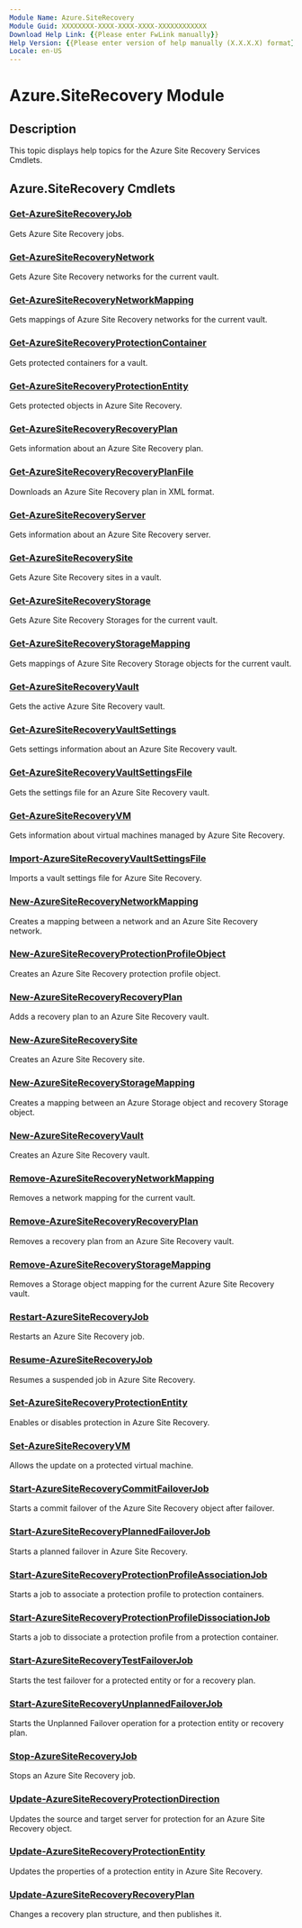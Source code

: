 ```yaml
---
Module Name: Azure.SiteRecovery
Module Guid: XXXXXXXX-XXXX-XXXX-XXXX-XXXXXXXXXXXX
Download Help Link: {{Please enter FwLink manually}}
Help Version: {{Please enter version of help manually (X.X.X.X) format}}
Locale: en-US
---
```


# Azure.SiteRecovery Module
## Description
This topic displays help topics for the Azure Site Recovery Services Cmdlets. 

## Azure.SiteRecovery Cmdlets
### [Get-AzureSiteRecoveryJob](./Get-AzureSiteRecoveryJob.md)
Gets Azure Site Recovery jobs.


### [Get-AzureSiteRecoveryNetwork](./Get-AzureSiteRecoveryNetwork.md)
Gets Azure Site Recovery networks for the current vault.


### [Get-AzureSiteRecoveryNetworkMapping](./Get-AzureSiteRecoveryNetworkMapping.md)
Gets mappings of Azure Site Recovery networks for the current vault.


### [Get-AzureSiteRecoveryProtectionContainer](./Get-AzureSiteRecoveryProtectionContainer.md)
Gets protected containers for a vault.


### [Get-AzureSiteRecoveryProtectionEntity](./Get-AzureSiteRecoveryProtectionEntity.md)
Gets protected objects in Azure Site Recovery.


### [Get-AzureSiteRecoveryRecoveryPlan](./Get-AzureSiteRecoveryRecoveryPlan.md)
Gets information about an Azure Site Recovery plan.


### [Get-AzureSiteRecoveryRecoveryPlanFile](./Get-AzureSiteRecoveryRecoveryPlanFile.md)
Downloads an Azure Site Recovery plan in XML format.


### [Get-AzureSiteRecoveryServer](./Get-AzureSiteRecoveryServer.md)
Gets information about an Azure Site Recovery server.


### [Get-AzureSiteRecoverySite](./Get-AzureSiteRecoverySite.md)
Gets Azure Site Recovery sites in a vault.


### [Get-AzureSiteRecoveryStorage](./Get-AzureSiteRecoveryStorage.md)
Gets Azure Site Recovery Storages for the current vault.


### [Get-AzureSiteRecoveryStorageMapping](./Get-AzureSiteRecoveryStorageMapping.md)
Gets mappings of Azure Site Recovery Storage objects for the current vault.


### [Get-AzureSiteRecoveryVault](./Get-AzureSiteRecoveryVault.md)
Gets the active Azure Site Recovery vault.


### [Get-AzureSiteRecoveryVaultSettings](./Get-AzureSiteRecoveryVaultSettings.md)
Gets settings information about an Azure Site Recovery vault.


### [Get-AzureSiteRecoveryVaultSettingsFile](./Get-AzureSiteRecoveryVaultSettingsFile.md)
Gets the settings file for an Azure Site Recovery vault.


### [Get-AzureSiteRecoveryVM](./Get-AzureSiteRecoveryVM.md)
Gets information about virtual machines managed by Azure Site Recovery.


### [Import-AzureSiteRecoveryVaultSettingsFile](./Import-AzureSiteRecoveryVaultSettingsFile.md)
Imports a vault settings file for Azure Site Recovery.


### [New-AzureSiteRecoveryNetworkMapping](./New-AzureSiteRecoveryNetworkMapping.md)
Creates a mapping between a network and an Azure Site Recovery network.


### [New-AzureSiteRecoveryProtectionProfileObject](./New-AzureSiteRecoveryProtectionProfileObject.md)
Creates an Azure Site Recovery protection profile object.


### [New-AzureSiteRecoveryRecoveryPlan](./New-AzureSiteRecoveryRecoveryPlan.md)
Adds a recovery plan to an Azure Site Recovery vault.


### [New-AzureSiteRecoverySite](./New-AzureSiteRecoverySite.md)
Creates an Azure Site Recovery site.


### [New-AzureSiteRecoveryStorageMapping](./New-AzureSiteRecoveryStorageMapping.md)
Creates a mapping between an Azure Storage object and recovery Storage object.


### [New-AzureSiteRecoveryVault](./New-AzureSiteRecoveryVault.md)
Creates an Azure Site Recovery vault.


### [Remove-AzureSiteRecoveryNetworkMapping](./Remove-AzureSiteRecoveryNetworkMapping.md)
Removes a network mapping for the current vault.


### [Remove-AzureSiteRecoveryRecoveryPlan](./Remove-AzureSiteRecoveryRecoveryPlan.md)
Removes a recovery plan from an Azure Site Recovery vault.


### [Remove-AzureSiteRecoveryStorageMapping](./Remove-AzureSiteRecoveryStorageMapping.md)
Removes a Storage object mapping for the current Azure Site Recovery vault.


### [Restart-AzureSiteRecoveryJob](./Restart-AzureSiteRecoveryJob.md)
Restarts an Azure Site Recovery job.


### [Resume-AzureSiteRecoveryJob](./Resume-AzureSiteRecoveryJob.md)
Resumes a suspended job in Azure Site Recovery.


### [Set-AzureSiteRecoveryProtectionEntity](./Set-AzureSiteRecoveryProtectionEntity.md)
Enables or disables protection in Azure Site Recovery.


### [Set-AzureSiteRecoveryVM](./Set-AzureSiteRecoveryVM.md)
Allows the update on a protected virtual machine.


### [Start-AzureSiteRecoveryCommitFailoverJob](./Start-AzureSiteRecoveryCommitFailoverJob.md)
Starts a commit failover of the Azure Site Recovery object after failover.


### [Start-AzureSiteRecoveryPlannedFailoverJob](./Start-AzureSiteRecoveryPlannedFailoverJob.md)
Starts a planned failover in Azure Site Recovery.


### [Start-AzureSiteRecoveryProtectionProfileAssociationJob](./Start-AzureSiteRecoveryProtectionProfileAssociationJob.md)
Starts a job to associate a protection profile to protection containers.


### [Start-AzureSiteRecoveryProtectionProfileDissociationJob](./Start-AzureSiteRecoveryProtectionProfileDissociationJob.md)
Starts a job to dissociate a protection profile from a protection container.


### [Start-AzureSiteRecoveryTestFailoverJob](./Start-AzureSiteRecoveryTestFailoverJob.md)
Starts the test failover for a protected entity or for a recovery plan.


### [Start-AzureSiteRecoveryUnplannedFailoverJob](./Start-AzureSiteRecoveryUnplannedFailoverJob.md)
Starts the Unplanned Failover operation for a protection entity or recovery plan.


### [Stop-AzureSiteRecoveryJob](./Stop-AzureSiteRecoveryJob.md)
Stops an Azure Site Recovery job.


### [Update-AzureSiteRecoveryProtectionDirection](./Update-AzureSiteRecoveryProtectionDirection.md)
Updates the source and target server for protection for an Azure Site Recovery object.


### [Update-AzureSiteRecoveryProtectionEntity](./Update-AzureSiteRecoveryProtectionEntity.md)
Updates the properties of a protection entity in Azure Site Recovery.


### [Update-AzureSiteRecoveryRecoveryPlan](./Update-AzureSiteRecoveryRecoveryPlan.md)
Changes a recovery plan structure, and then publishes it.



